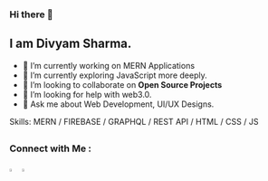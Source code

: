### Hi there 👋

## I am Divyam Sharma.


- 🔭 I’m currently working on MERN Applications
- 🌱 I’m currently exploring JavaScript more deeply.
- 👯 I’m looking to collaborate on **Open Source Projects**
- 🤔 I’m looking for help with web3.0.
- 💬 Ask me about Web Development, UI/UX Designs.


Skills: MERN / FIREBASE / GRAPHQL / REST API / HTML / CSS /  JS




##
### Connect with Me :

[<img src="https://img.icons8.com/color/48/000000/instagram.png" width="3.5%"/>](https://twitter.com/divyam_dz)
[<img src="https://img.icons8.com/color/48/000000/linkedin.png" width="3.5%"/>](https://www.linkedin.com/in/divyamsharma822/)
